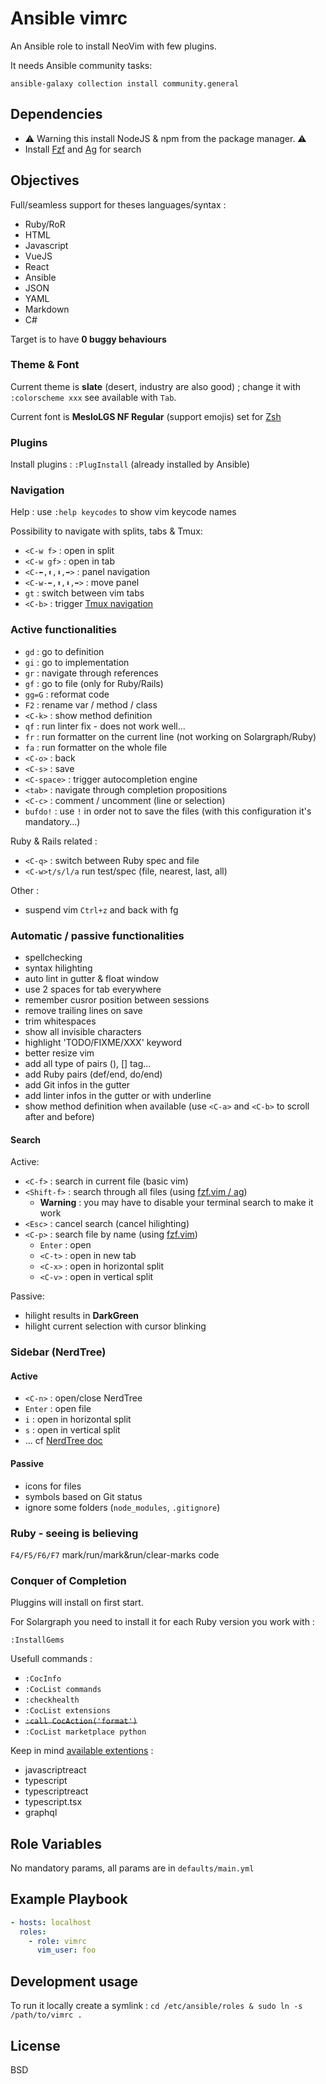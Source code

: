 # Ansible vimrc

An Ansible role to install NeoVim with few plugins.

It needs Ansible community tasks:

```shell
ansible-galaxy collection install community.general
```

## Dependencies

- ⚠ Warning this install NodeJS & npm from the package manager. ⚠
- Install [Fzf](https://github.com/junegunn/fzf) and [Ag](https://github.com/ggreer/the_silver_searcher) for search

## Objectives

Full/seamless support for theses languages/syntax :

- Ruby/RoR
- HTML
- Javascript
- VueJS
- React
- Ansible
- JSON
- YAML
- Markdown
- C#

Target is to have **0 buggy behaviours**

### Theme & Font

Current theme is **slate** (desert, industry are also good) ; change it with `:colorscheme xxx` see available with `Tab`.

Current font is **MesloLGS NF Regular** (support emojis) set for [Zsh](https://github.com/Haelle/oh_my_zsh/)

### Plugins

Install plugins : `:PlugInstall` (already installed by Ansible)

### Navigation

Help : use `:help keycodes` to show vim keycode names

Possibility to navigate with splits, tabs & Tmux:

- `<C-w f>` : open in split
- `<C-w gf>` : open in tab
- `<C-⬅,⬆,⬇,➡>` : panel navigation
- `<C-w-⬅,⬆,⬇,➡>` : move panel
- `gt` : switch between vim tabs
- `<C-b>` : trigger [Tmux navigation](vim-tmux-navigator)

### Active functionalities

- `gd` : go to definition
- `gi` : go to implementation
- `gr` : navigate through references
- `gf` : go to file (only for Ruby/Rails)
- `gg=G` : reformat code
- `F2` : rename var / method / class
- `<C-k>` : show method definition
- `qf` : run linter fix - does not work well...
- `fr` : run formatter on the current line (not working on Solargraph/Ruby)
- `fa` : run formatter on the whole file
- `<C-o>` : back
- `<C-s>` : save
- `<C-space>` : trigger autocompletion engine
- `<tab>` : navigate through completion propositions
- `<C-c>` : comment / uncomment (line or selection)
- `bufdo!` : use `!` in order not to save the files (with this configuration it's mandatory...)

Ruby & Rails related :

- `<C-q>` : switch between Ruby spec and file
- `<C-w>t/s/l/a` run test/spec (file, nearest, last, all)

Other :

- suspend vim `Ctrl+z` and back with fg

### Automatic / passive functionalities

- spellchecking
- syntax hilighting
- auto lint in gutter & float window
- use 2 spaces for tab everywhere
- remember cusror position between sessions
- remove trailing lines on save
- trim whitespaces
- show all invisible characters
- highlight 'TODO/FIXME/XXX' keyword
- better resize vim
- add all type of pairs (), [] tag...
- add Ruby pairs (def/end, do/end)
- add Git infos in the gutter
- add linter infos in the gutter or with underline
- show method definition when available (use `<C-a>` and `<C-b>` to scroll after and before)

#### Search

Active:

- `<C-f>` : search in current file (basic vim)
- `<Shift-f>` : search through all files (using [fzf.vim / ag](https://github.com/junegunn/fzf.vim))
  - **Warning** : you may have to disable your terminal search to make it work
- `<Esc>` : cancel search (cancel hilighting)
- `<C-p>` : search file by name (using [fzf.vim](https://github.com/junegunn/fzf.vim))
  - `Enter` : open
  - `<C-t>` : open in new tab
  - `<C-x>` : open in horizontal split
  - `<C-v>` : open in vertical split

Passive:

- hilight results in **DarkGreen**
- hilight current selection with cursor blinking

### Sidebar (NerdTree)

#### Active

- `<C-n>` : open/close NerdTree
- `Enter` : open file
- `i` : open in horizontal split
- `s` : open in vertical split
- ... cf [NerdTree doc](...)

#### Passive

- icons for files
- symbols based on Git status
- ignore some folders (`node_modules`, `.gitignore`)

### Ruby - seeing is believing

`F4/F5/F6/F7` mark/run/mark&run/clear-marks code

### Conquer of Completion

Pluggins will install on first start.

For Solargraph you need to install it for each Ruby version you work with :

```vim
:InstallGems
```

Usefull commands :

- `:CocInfo`
- `:CocList commands`
- `:checkhealth`
- `:CocList extensions`
- ~~`:call CocAction('format')`~~
- `:CocList marketplace python`

Keep in mind [available extentions](https://github.com/neoclide/coc.nvim/wiki/Using-coc-extensions) :

- javascriptreact
- typescript
- typescriptreact
- typescript.tsx
- graphql

## Role Variables

No mandatory params, all params are in `defaults/main.yml`

## Example Playbook

```yaml
- hosts: localhost
  roles:
    - role: vimrc
      vim_user: foo
```

## Development usage

To run it locally create a symlink : `cd /etc/ansible/roles & sudo ln -s /path/to/vimrc .`

## License

BSD
